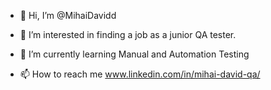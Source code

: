 - 👋 Hi, I’m @MihaiDavidd
- 👀 I’m interested in finding a job as a junior QA tester.
- 🌱 I’m currently learning Manual and Automation Testing

- 📫 How to reach me www.linkedin.com/in/mihai-david-qa/


